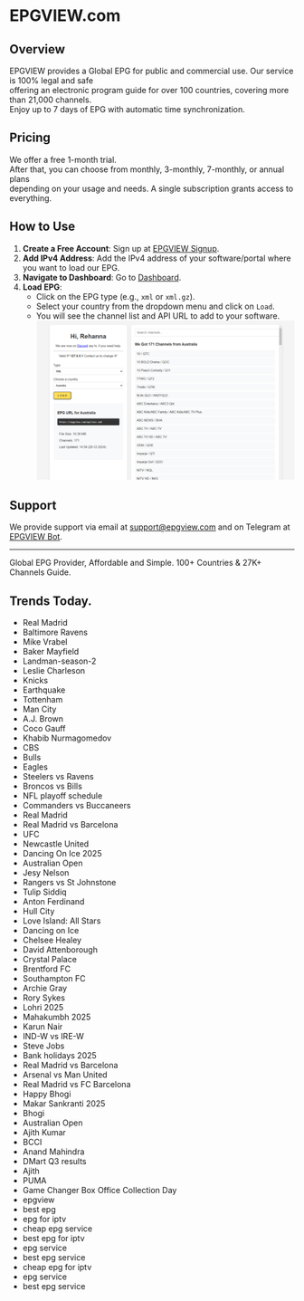 # EPGVIEW.com



## Overview
EPGVIEW provides a Global EPG for public and commercial use. Our service is 100% legal and safe\
offering an electronic program guide for over 100 countries, covering more than 21,000 channels.\
Enjoy up to 7 days of EPG with automatic time synchronization.

## Pricing
We offer a free 1-month trial. \
After that, you can choose from monthly, 3-monthly, 7-monthly, or annual plans \
depending on your usage and needs. A single subscription grants access to everything.

## How to Use
1. **Create a Free Account**: Sign up at [EPGVIEW Signup](https://epgview.com/signup.php).
2. **Add IPv4 Address**: Add the IPv4 address of your software/portal where you want to load our EPG.
3. **Navigate to Dashboard**: Go to [Dashboard](https://epgview.com/dashboard.php).
4. **Load EPG**:
   - Click on the EPG type (e.g., `xml` or `xml.gz`).
   - Select your country from the dropdown menu and click on `Load`.
   - You will see the channel list and API URL to add to your software.
![EPGVIEW](img/dashboard.png)
## Support
We provide support via email at [support@epgview.com](mailto:support@epgview.com) and on Telegram at [EPGVIEW Bot](https://t.me/epgview_bot).

---

Global EPG Provider, Affordable and Simple. 100+ Countries & 27K+ Channels Guide.

## Trends Today.

- Real Madrid
- Baltimore Ravens
- Mike Vrabel
- Baker Mayfield
- Landman-season-2
- Leslie Charleson
- Knicks
- Earthquake
- Tottenham
- Man City
- A.J. Brown
- Coco Gauff
- Khabib Nurmagomedov
- CBS
- Bulls
- Eagles
- Steelers vs Ravens
- Broncos vs Bills
- NFL playoff schedule
- Commanders vs Buccaneers
- Real Madrid
- Real Madrid vs Barcelona
- UFC
- Newcastle United
- Dancing On Ice 2025
- Australian Open
- Jesy Nelson
- Rangers vs St Johnstone
- Tulip Siddiq
- Anton Ferdinand
- Hull City
- Love Island: All Stars
- Dancing on Ice
- Chelsee Healey
- David Attenborough
- Crystal Palace
- Brentford FC
- Southampton FC
- Archie Gray
- Rory Sykes
- Lohri 2025
- Mahakumbh 2025
- Karun Nair
- IND-W vs IRE-W
- Steve Jobs
- Bank holidays 2025
- Real Madrid vs Barcelona
- Arsenal vs Man United
- Real Madrid vs FC Barcelona
- Happy Bhogi
- Makar Sankranti 2025
- Bhogi
- Australian Open
- Ajith Kumar
- BCCI
- Anand Mahindra
- DMart Q3 results
- Ajith
- PUMA
- Game Changer Box Office Collection Day
- epgview
- best epg
- epg for iptv
- cheap epg service
- best epg for iptv
- epg service
- best epg service
- cheap epg for iptv
- epg service
- best epg service
